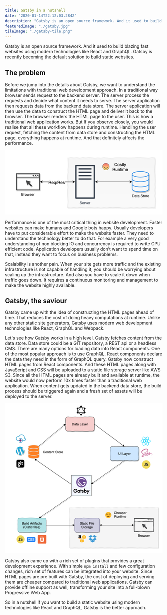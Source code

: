```yaml
---
title: Gatsby in a nutshell
date: "2020-01-14T22:12:03.284Z"
description: "Gatsby is an open source framework. And it used to build blazing fast websites using modern technologies like React and GraphQL. Gatsby is recently becoming the default solution to build static websites."
featuredImage: "./gatsby.jpg"
tileImage: "./gatsby-tile.png"
---
```


Gatsby is an open source framework. And it used to build blazing fast websites using modern technologies like React and GraphQL. Gatsby is recently becoming the default solution to build static websites. 
## The problem

Before we jump into the details about Gatsby, we want to understand the limitations with traditional web development approach. In a traditional way browser sends request to the backend server. The server process the requests and decide what content it needs to serve.  The server application then requests data from the backend data store. The server application will then use the data to construct the HTML page and deliver it back to the browser. The browser renders the HTML page to the user. This is how a traditional web application works. But If you observe closely, you would realise that all these workflow happens during runtime. Handling the user request, fetching the content from data store and constructing the HTML page, everything happens at runtime. And that definitely affects the performance.

![Costly Runtime](./costly_runtime.png)

Performance is one of the most critical thing in website development. Faster websites can make humans and Google bots happy. Usually developers have to put considerable effort to make the website faster. They need to understand the technology better to do that. For example a very good understanding of non blocking IO and concurrency is required to write CPU efficient code. Application developers usually don’t want to spend time on that, instead they want to focus on business problems.

Scalability is another pain. When your site gets more traffic and the existing infrastructure is not capable of handling it, you should be worrying about scaling up the infrastructure. And also you have to scale it down when traffic goes down. It requires a continuous monitoring and management to make the website highly available.

## Gatsby, the saviour

Gatsby came up with the idea of constructing the HTML pages ahead of time. That reduces the cost of doing heavy computations at runtime. Unlike any other static site generators, Gatsby uses modern web development technologies like React, GraphQL and Webpack. 

Let's see how Gatsby works in a high level. Gatsby fetches content from the data store. Data store could be a GIT repository, a REST api or a headless CMS. There are many options for loading data into React components. One of the most popular approach is to use GraphQL. React components declare the data they need in the form of GraphQL query. Gatsby now construct HTML pages from React components. And these HTML pages along with JavaScript and CSS will be uploaded to a static file storage server like AWS S3. Since all the HTML pages are already built and available at runtime, the website would now perform 10x times faster than a traditional web application. When content gets updated in the backend data store, the build process should be triggered again and a fresh set of assets will be deployed to the server.

![Gatsby in a Nutshell](./gatsby-in-a-nutshell.png) 

Gatsby also came up with a rich set of plugins that provides a great development experience.
With simple `npm install` and few configuration changes, rich set of features can be integrated into your website. 
Since HTML pages are pre built with Gatsby, the cost of deploying and serving them are cheaper compared to traditional web applications.
Gatsby can provide offline support as well, transforming your site into a full-blown Progressive Web App.

So in a nutshell if you want to build a static website using modern technologies like React and GraphQL, Gatsby is the better approach. 